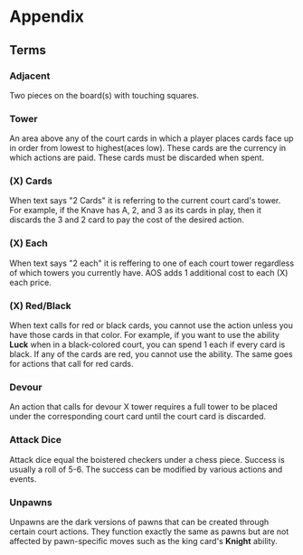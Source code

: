 # Appendix

## Terms

### Adjacent

Two pieces on the board(s) with touching squares.

### Tower

An area above any of the court cards in which a player places cards face up in order from lowest to highest(aces low). These cards are the currency in which actions are paid. These cards must be discarded when spent.

### (X) Cards

When text says "2 Cards" it is referring to the current court card's tower. For example, if the Knave has A, 2, and 3 as its cards in play, then it discards the 3 and 2 card to pay the cost of the desired action.

### (X) Each

When text says "2 each" it is reffering to one of each court tower regardless of which towers you currently have. AOS adds 1 additional cost to each (X) each price.

### (X) Red/Black

When text calls for red or black cards, you cannot use the action unless you have those cards in that color. For example, if you want to use the ability **Luck** when in a black-colored court, you can spend 1 each if every card is black. If any of the cards are red, you cannot use the ability. The same goes for actions that call for red cards.

### Devour

An action that calls for devour X tower requires a full tower to be placed under the corresponding court card until the court card is discarded.

### Attack Dice

Attack dice equal the boistered checkers under a chess piece. Success is usually a roll of 5-6. The success can be modified by various actions and events.

### Unpawns

Unpawns are the dark versions of pawns that can be created through certain court actions. They function exactly the same as pawns but are not affected by pawn-specific moves such as the king card's **Knight** ability.
